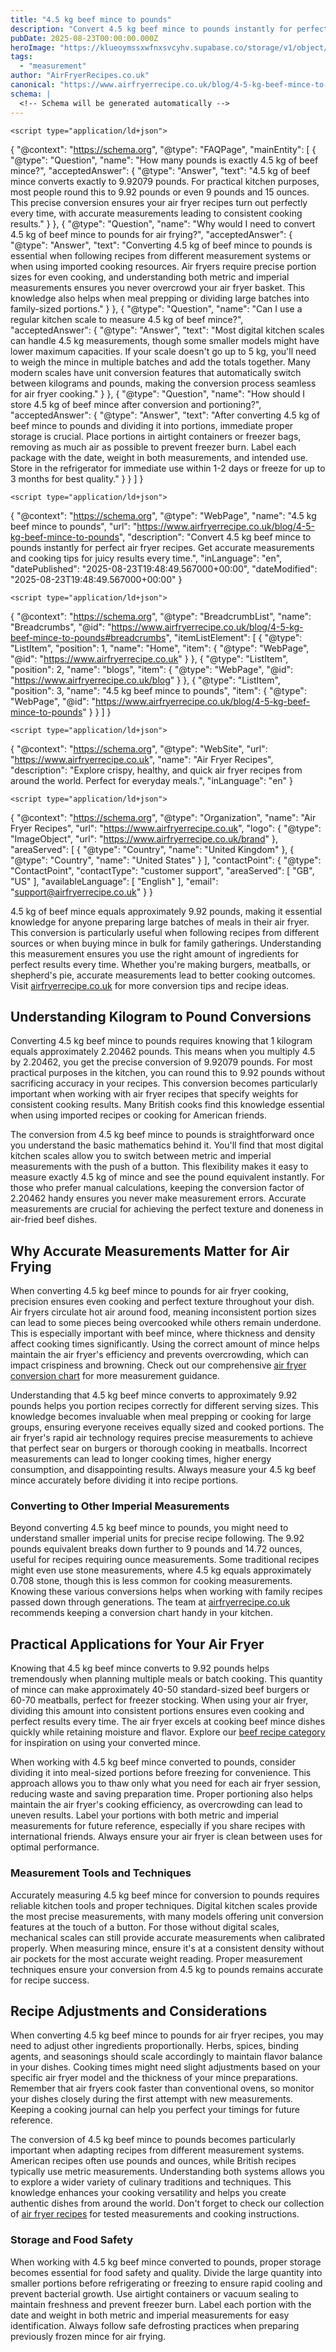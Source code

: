 ```yaml
---
title: "4.5 kg beef mince to pounds"
description: "Convert 4.5 kg beef mince to pounds instantly for perfect air fryer recipes. Get accurate measurements and cooking tips for juicy results every time."
pubDate: 2025-08-23T00:00:00.000Z
heroImage: "https://klueoymssxwfnxsvcyhv.supabase.co/storage/v1/object/public/Shmucket/4-5-kg-beef-mince-to-pounds.webp"
tags:
  - "measurement"
author: "AirFryerRecipes.co.uk"
canonical: "https://www.airfryerrecipe.co.uk/blog/4-5-kg-beef-mince-to-pounds"
schema: |
  <!-- Schema will be generated automatically -->
---
```

<script type="application/ld+json">
{
    "@context": "https://schema.org",
    "@type": "BlogPosting",
    "url": "https://www.airfryerrecipe.co.uk/blog/4-5-kg-beef-mince-to-pounds",
    "mainEntityOfPage": {
        "@type": "WebPage",
        "@id": "https://www.airfryerrecipe.co.uk/blog/4-5-kg-beef-mince-to-pounds"
    },
    "headline": "Quick 4.5 kg Beef Mince to Pounds Conversion Guide",
    "description": "Convert 4.5 kg beef mince to pounds instantly for perfect air fryer recipes. Get accurate measurements and cooking tips for juicy results every time.",
    "author": {
        "@type": "Person",
        "name": "AirFryerRecipes.co.uk",
        "url": "https://www.airfryerrecipe.co.uk/about",
        "image": {
            "@type": "ImageObject",
            "url": "https://klueoymssxwfnxsvcyhv.supabase.co/storage/v1/object/public/Shmucket/Me.jpg"
        }
    },
    "publisher": {
        "@type": "Organization",
        "name": "Air Fryer Recipe",
        "logo": {
            "@type": "ImageObject",
            "url": "https://cdn.prod.website-files.com/68224a465dfe9a7ab4f57570/6844191451a8b2f1e37e63cc_Untitled%20design%20-%202025-06-05T205644.948%20(1).png"
        }
    },
    "datePublished": "2025-08-23T19:48:49.567Z",
    "dateModified": "2025-08-23T19:48:49.567Z",
    "image": {
        "@type": "ImageObject",
        "url": "https://klueoymssxwfnxsvcyhv.supabase.co/storage/v1/object/public/Shmucket/4-5-kg-beef-mince-to-pounds.webp"
    },
    "about": {
        "@type": "Thing",
        "name": "Measurement"
    },
    "articleSection": "Measurement",
    "inLanguage": "en-GB"
}
</script>

    <script type="application/ld+json">
{
    "@context": "https://schema.org",
    "@type": "FAQPage",
    "mainEntity": [
        {
            "@type": "Question",
            "name": "How many pounds is exactly 4.5 kg of beef mince?",
            "acceptedAnswer": {
                "@type": "Answer",
                "text": "4.5 kg of beef mince converts exactly to 9.92079 pounds. For practical kitchen purposes, most people round this to 9.92 pounds or even 9 pounds and 15 ounces. This precise conversion ensures your air fryer recipes turn out perfectly every time, with accurate measurements leading to consistent cooking results."
            }
        },
        {
            "@type": "Question",
            "name": "Why would I need to convert 4.5 kg of beef mince to pounds for air frying?",
            "acceptedAnswer": {
                "@type": "Answer",
                "text": "Converting 4.5 kg of beef mince to pounds is essential when following recipes from different measurement systems or when using imported cooking resources. Air fryers require precise portion sizes for even cooking, and understanding both metric and imperial measurements ensures you never overcrowd your air fryer basket. This knowledge also helps when meal prepping or dividing large batches into family-sized portions."
            }
        },
        {
            "@type": "Question",
            "name": "Can I use a regular kitchen scale to measure 4.5 kg of beef mince?",
            "acceptedAnswer": {
                "@type": "Answer",
                "text": "Most digital kitchen scales can handle 4.5 kg measurements, though some smaller models might have lower maximum capacities. If your scale doesn't go up to 5 kg, you'll need to weigh the mince in multiple batches and add the totals together. Many modern scales have unit conversion features that automatically switch between kilograms and pounds, making the conversion process seamless for air fryer cooking."
            }
        },
        {
            "@type": "Question",
            "name": "How should I store 4.5 kg of beef mince after conversion and portioning?",
            "acceptedAnswer": {
                "@type": "Answer",
                "text": "After converting 4.5 kg of beef mince to pounds and dividing it into portions, immediate proper storage is crucial. Place portions in airtight containers or freezer bags, removing as much air as possible to prevent freezer burn. Label each package with the date, weight in both measurements, and intended use. Store in the refrigerator for immediate use within 1-2 days or freeze for up to 3 months for best quality."
            }
        }
    ]
}
</script>

    <script type="application/ld+json">
{
    "@context": "https://schema.org",
    "@type": "WebPage",
    "name": "4.5 kg beef mince to pounds",
    "url": "https://www.airfryerrecipe.co.uk/blog/4-5-kg-beef-mince-to-pounds",
    "description": "Convert 4.5 kg beef mince to pounds instantly for perfect air fryer recipes. Get accurate measurements and cooking tips for juicy results every time.",
    "inLanguage": "en",
    "datePublished": "2025-08-23T19:48:49.567000+00:00",
    "dateModified": "2025-08-23T19:48:49.567000+00:00"
}
</script>

    <script type="application/ld+json">
{
    "@context": "https://schema.org",
    "@type": "BreadcrumbList",
    "name": "Breadcrumbs",
    "@id": "https://www.airfryerrecipe.co.uk/blog/4-5-kg-beef-mince-to-pounds#breadcrumbs",
    "itemListElement": [
        {
            "@type": "ListItem",
            "position": 1,
            "name": "Home",
            "item": {
                "@type": "WebPage",
                "@id": "https://www.airfryerrecipe.co.uk"
            }
        },
        {
            "@type": "ListItem",
            "position": 2,
            "name": "blogs",
            "item": {
                "@type": "WebPage",
                "@id": "https://www.airfryerrecipe.co.uk/blog"
            }
        },
        {
            "@type": "ListItem",
            "position": 3,
            "name": "4.5 kg beef mince to pounds",
            "item": {
                "@type": "WebPage",
                "@id": "https://www.airfryerrecipe.co.uk/blog/4-5-kg-beef-mince-to-pounds"
            }
        }
    ]
}
</script>

    <script type="application/ld+json">
{
    "@context": "https://schema.org",
    "@type": "WebSite",
    "url": "https://www.airfryerrecipe.co.uk",
    "name": "Air Fryer Recipes",
    "description": "Explore crispy, healthy, and quick air fryer recipes from around the world. Perfect for everyday meals.",
    "inLanguage": "en"
}
</script>

    <script type="application/ld+json">
{
    "@context": "https://schema.org",
    "@type": "Organization",
    "name": "Air Fryer Recipes",
    "url": "https://www.airfryerrecipe.co.uk",
    "logo": {
        "@type": "ImageObject",
        "url": "https://www.airfryerrecipe.co.uk/brand"
    },
    "areaServed": [
        {
            "@type": "Country",
            "name": "United Kingdom"
        },
        {
            "@type": "Country",
            "name": "United States"
        }
    ],
    "contactPoint": {
        "@type": "ContactPoint",
        "contactType": "customer support",
        "areaServed": [
            "GB",
            "US"
        ],
        "availableLanguage": [
            "English"
        ],
        "email": "support@airfryerrecipe.co.uk"
    }
}
</script>

<p>4.5 kg of beef mince equals approximately 9.92 pounds, making it essential knowledge for anyone preparing large batches of meals in their air fryer. This conversion is particularly useful when following recipes from different sources or when buying mince in bulk for family gatherings. Understanding this measurement ensures you use the right amount of ingredients for perfect results every time. Whether you're making burgers, meatballs, or shepherd's pie, accurate measurements lead to better cooking outcomes. Visit <a href=https://www.airfryerrecipe.co.uk/>airfryerrecipe.co.uk</a> for more conversion tips and recipe ideas.</p>

<h2>Understanding Kilogram to Pound Conversions</h2>
<p>Converting 4.5 kg beef mince to pounds requires knowing that 1 kilogram equals approximately 2.20462 pounds. This means when you multiply 4.5 by 2.20462, you get the precise conversion of 9.92079 pounds. For most practical purposes in the kitchen, you can round this to 9.92 pounds without sacrificing accuracy in your recipes. This conversion becomes particularly important when working with air fryer recipes that specify weights for consistent cooking results. Many British cooks find this knowledge essential when using imported recipes or cooking for American friends.</p>

<p>The conversion from 4.5 kg beef mince to pounds is straightforward once you understand the basic mathematics behind it. You'll find that most digital kitchen scales allow you to switch between metric and imperial measurements with the push of a button. This flexibility makes it easy to measure exactly 4.5 kg of mince and see the pound equivalent instantly. For those who prefer manual calculations, keeping the conversion factor of 2.20462 handy ensures you never make measurement errors. Accurate measurements are crucial for achieving the perfect texture and doneness in air-fried beef dishes.</p>

<h2>Why Accurate Measurements Matter for Air Frying</h2>
<p>When converting 4.5 kg beef mince to pounds for air fryer cooking, precision ensures even cooking and perfect texture throughout your dish. Air fryers circulate hot air around food, meaning inconsistent portion sizes can lead to some pieces being overcooked while others remain underdone. This is especially important with beef mince, where thickness and density affect cooking times significantly. Using the correct amount of mince helps maintain the air fryer's efficiency and prevents overcrowding, which can impact crispiness and browning. Check out our comprehensive <a href=https://www.airfryerrecipe.co.uk/air-fryer-conversion-chart>air fryer conversion chart</a> for more measurement guidance.</p>

<p>Understanding that 4.5 kg beef mince converts to approximately 9.92 pounds helps you portion recipes correctly for different serving sizes. This knowledge becomes invaluable when meal prepping or cooking for large groups, ensuring everyone receives equally sized and cooked portions. The air fryer's rapid air technology requires precise measurements to achieve that perfect sear on burgers or thorough cooking in meatballs. Incorrect measurements can lead to longer cooking times, higher energy consumption, and disappointing results. Always measure your 4.5 kg beef mince accurately before dividing it into recipe portions.</p>

<h3>Converting to Other Imperial Measurements</h3>
<p>Beyond converting 4.5 kg beef mince to pounds, you might need to understand smaller imperial units for precise recipe following. The 9.92 pounds equivalent breaks down further to 9 pounds and 14.72 ounces, useful for recipes requiring ounce measurements. Some traditional recipes might even use stone measurements, where 4.5 kg equals approximately 0.708 stone, though this is less common for cooking measurements. Knowing these various conversions helps when working with family recipes passed down through generations. The team at <a href=https://www.airfryerrecipe.co.uk/>airfryerrecipe.co.uk</a> recommends keeping a conversion chart handy in your kitchen.</p>

<h2>Practical Applications for Your Air Fryer</h2>
<p>Knowing that 4.5 kg beef mince converts to 9.92 pounds helps tremendously when planning multiple meals or batch cooking. This quantity of mince can make approximately 40-50 standard-sized beef burgers or 60-70 meatballs, perfect for freezer stocking. When using your air fryer, dividing this amount into consistent portions ensures even cooking and perfect results every time. The air fryer excels at cooking beef mince dishes quickly while retaining moisture and flavor. Explore our <a href=https://www.airfryerrecipe.co.uk/recipe-category/beef>beef recipe category</a> for inspiration on using your converted mince.</p>

<p>When working with 4.5 kg beef mince converted to pounds, consider dividing it into meal-sized portions before freezing for convenience. This approach allows you to thaw only what you need for each air fryer session, reducing waste and saving preparation time. Proper portioning also helps maintain the air fryer's cooking efficiency, as overcrowding can lead to uneven results. Label your portions with both metric and imperial measurements for future reference, especially if you share recipes with international friends. Always ensure your air fryer is clean between uses for optimal performance.</p>

<h3>Measurement Tools and Techniques</h3>
<p>Accurately measuring 4.5 kg beef mince for conversion to pounds requires reliable kitchen tools and proper techniques. Digital kitchen scales provide the most precise measurements, with many models offering unit conversion features at the touch of a button. For those without digital scales, mechanical scales can still provide accurate measurements when calibrated properly. When measuring mince, ensure it's at a consistent density without air pockets for the most accurate weight reading. Proper measurement techniques ensure your conversion from 4.5 kg to pounds remains accurate for recipe success.</p>

<h2>Recipe Adjustments and Considerations</h2>
<p>When converting 4.5 kg beef mince to pounds for air fryer recipes, you may need to adjust other ingredients proportionally. Herbs, spices, binding agents, and seasonings should scale accordingly to maintain flavor balance in your dishes. Cooking times might need slight adjustments based on your specific air fryer model and the thickness of your mince preparations. Remember that air fryers cook faster than conventional ovens, so monitor your dishes closely during the first attempt with new measurements. Keeping a cooking journal can help you perfect your timings for future reference.</p>

<p>The conversion of 4.5 kg beef mince to pounds becomes particularly important when adapting recipes from different measurement systems. American recipes often use pounds and ounces, while British recipes typically use metric measurements. Understanding both systems allows you to explore a wider variety of culinary traditions and techniques. This knowledge enhances your cooking versatility and helps you create authentic dishes from around the world. Don't forget to check our collection of <a href=https://www.airfryerrecipe.co.uk/recipes>air fryer recipes</a> for tested measurements and cooking instructions.</p>

<h3>Storage and Food Safety</h3>
<p>When working with 4.5 kg beef mince converted to pounds, proper storage becomes essential for food safety and quality. Divide the large quantity into smaller portions before refrigerating or freezing to ensure rapid cooling and prevent bacterial growth. Use airtight containers or vacuum sealing to maintain freshness and prevent freezer burn. Label each portion with the date and weight in both metric and imperial measurements for easy identification. Always follow safe defrosting practices when preparing previously frozen mince for air frying.</p>
